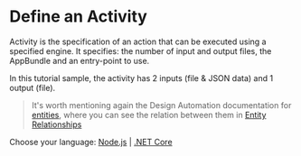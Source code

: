 # Define an Activity

Activity is the specification of an action that can be executed using a specified engine. It specifies: the number of input and output files, the AppBundle and an entry-point to use. 

In this tutorial sample, the activity has 2 inputs (file & JSON data) and 1 output (file).

> It's worth mentioning again the Design Automation documentation for [entities](https://forge.autodesk.com/en/docs/design-automation/v3/developers_guide/field-guide/), where you can see the relation between them in [Entity Relationships](https://forge.autodesk.com/en/docs/design-automation/v3/developers_guide/field-guide/#entity-relationships)

Choose your language: [Node.js](designautomation/activity/nodejs) | [.NET Core](designautomation/activity/netcore)